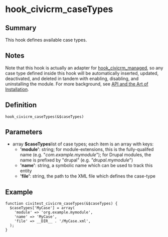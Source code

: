 # hook_civicrm_caseTypes

## Summary

This hook defines available case types.

## Notes

Note that this hook is actually an adapter
for [hook_civicrm_managed](hooks/hook_civicrm_managed.md), so any case
type defined inside this hook will be automatically
inserted, updated, deactivated, and deleted in tandem with enabling,
disabling, and uninstalling the module. For more background, see [API
and the Art of
Installation](http://civicrm.org/blogs/totten/api-and-art-installation).

## Definition

    hook_civicrm_caseTypes(&$caseTypes)

## Parameters

-   array **$caseTypes**list of case types; each item is an array with
    keys:
    -   **'module'**: string; for module-extensions, this is the
        fully-qualifed name (e.g. "*com.example.mymodule*"); for Drupal
        modules, the name is prefixed by "drupal" (e.g.
        *"drupal.mymodule*")
    -   **'name'**: string, a symbolic name which can be used to track
        this entity
    -   **'file'**: string, the path to the XML file which defines the
        case-type

## Example

    function civitest_civicrm_caseTypes(&$caseTypes) {
      $caseTypes['MyCase'] = array(
        'module' => 'org.example.mymodule',
        'name' => 'MyCase',
        'file' => __DIR__ . '/MyCase.xml',
      );
    }